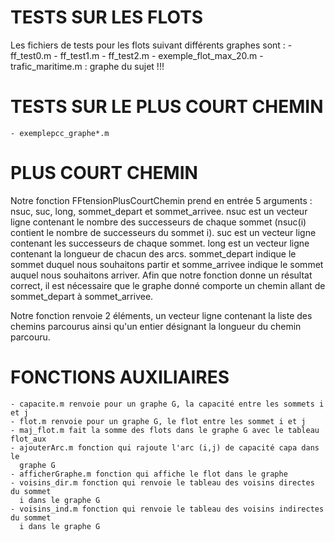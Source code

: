 # TESTS SUR LES FLOTS
Les fichiers de tests pour les flots suivant différents graphes sont :
	- ff_test0.m
	- ff_test1.m
	- ff_test2.m
	- exemple_flot_max_20.m
	- trafic_maritime.m : graphe du sujet !!!

# TESTS SUR LE PLUS COURT CHEMIN
	- exemplepcc_graphe*.m

# PLUS COURT CHEMIN 

Notre fonction FFtensionPlusCourtChemin prend en entrée 5 arguments : nsuc,
suc, long, sommet_depart et sommet_arrivee. nsuc est un vecteur ligne 
contenant le nombre des successeurs de chaque sommet (nsuc(i) contient le 
nombre de successeurs du sommet i). suc est un vecteur ligne contenant les 
successeurs de chaque sommet. long est un vecteur ligne contenant la 
longueur de chacun des arcs. sommet_depart indique le sommet duquel nous 
souhaitons partir et somme_arrivee indique le sommet auquel nous souhaitons 
arriver.
Afin que notre fonction donne un résultat correct, il est nécessaire que le
graphe donné comporte un chemin allant de sommet_depart à sommet_arrivee.

Notre fonction renvoie 2 éléments, un vecteur ligne contenant la liste des 
chemins parcourus ainsi qu'un entier désignant la longueur du chemin 
parcouru.


# FONCTIONS AUXILIAIRES

	- capacite.m renvoie pour un graphe G, la capacité entre les sommets i et j
	- flot.m renvoie pour un graphe G, le flot entre les sommet i et j
	- maj_flot.m fait la somme des flots dans le graphe G avec le tableau flot_aux
	- ajouterArc.m fonction qui rajoute l'arc (i,j) de capacité capa dans le
	  graphe G
	- afficherGraphe.m fonction qui affiche le flot dans le graphe
	- voisins_dir.m fonction qui renvoie le tableau des voisins directes du sommet
	  i dans le graphe G	
	- voisins_ind.m fonction qui renvoie le tableau des voisins indirectes du sommet
	  i dans le graphe G	
